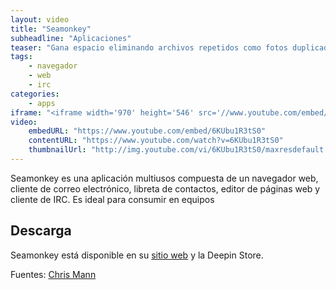 ```yaml
---
layout: video
title: "Seamonkey"
subheadline: "Aplicaciones"
teaser: "Gana espacio eliminando archivos repetidos como fotos duplicadas y muchos más"
tags:
    - navegador
    - web
    - irc
categories:
    - apps
iframe: "<iframe width='970' height='546' src='//www.youtube.com/embed/6KUbu1R3tS0' frameborder='0' allowfullscreen></iframe>"
video:
    embedURL: "https://www.youtube.com/embed/6KUbu1R3tS0"
    contentURL: "https://www.youtube.com/watch?v=6KUbu1R3tS0"
    thumbnailUrl: "http://img.youtube.com/vi/6KUbu1R3tS0/maxresdefault.jpg"
---
```

<!--more-->

Seamonkey es una aplicación multiusos compuesta de un navegador web, cliente de correo electrónico, libreta de contactos, editor de páginas web y cliente de IRC. Es ideal para consumir en equipos

## Descarga

Seamonkey está disponible en su [sitio web](https://www.seamonkey-project.org/releases/) y la Deepin Store.

Fuentes: [Chris Mann](https://www.youtube.com/channel/UCM3p8kPATUq0jS5iuDIJ-Yg)
